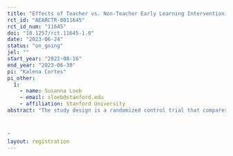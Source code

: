 ```yaml
---
title: "Effects of Teacher vs. Non-Teacher Early Learning Interventionists on Students’ Reading Proficiency"
rct_id: "AEARCTR-0011645"
rct_id_num: "11645"
doi: "10.1257/rct.11645-1.0"
date: "2023-06-24"
status: "on_going"
jel: ""
start_year: "2022-08-16"
end_year: "2023-06-30"
pi: "Kalena Cortes"
pi_other:
  1:
    - name: Susanna Loeb
    - email: sloeb@stanford.edu
    - affiliation: Stanford University
abstract: "The study design is a randomized control trial that compares the reading proficiency outcomes of students who receive Chapter One’s 1:1 tutoring support from a certified teacher Early Learning Interventionists (“ELIs”) to students who receive tutoring support from a non-teacher ELIs. Chapter One’s certified teacher ELIs undergo rigorous training program on phonics and literacy instruction. The tutoring began in August 2022 in 7 schools and 54 kindergarten, first, and second grade classrooms that constitute the study sites. As part of the tutoring program, Chapter One’s Reading Foundation Stage (RFS) and Oral Reading Fluency (ORF) assessments are administered by ELIs at the beginning, middle, and end of school year to all 1,129 tutored students in the participating classrooms.  Approximately half of the students in each classroom are randomly assigned to receive tutoring from a certified teacher ELIs (treatment group, N=583) and approximately half of the students were assigned to receive tutoring from a non-teacher ELIs (control group, N=546).

"
layout: registration
---
```


